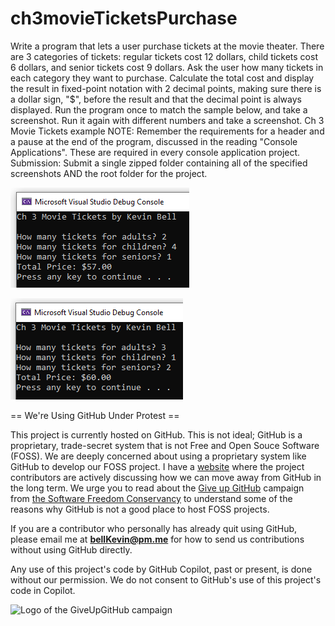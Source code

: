 # ch3movieTicketsPurchase
Write a program that lets a user purchase tickets at the movie theater. There are 3 categories of tickets: regular tickets cost 12 dollars, child tickets cost 6 dollars, and senior tickets cost 9 dollars. Ask the user how many tickets in each category they want to purchase. Calculate the total cost and display the result in fixed-point notation with 2 decimal points, making sure there is a dollar sign, "$", before the result and that the decimal point is always displayed. Run the program once to match the sample below, and take a screenshot. Run it again with different numbers and take a screenshot.  Ch 3 Movie Tickets example     NOTE: Remember the requirements for a header and a pause at the end of the program, discussed in the reading "Console Applications". These are required in every console application project.  Submission: Submit a single zipped folder containing all of the specified screenshots AND the root folder for the project.

![1](https://github.com/bell-kevin/ch3movieTicketsPurchase/blob/main/ch3movieTicketsPurchase/movie1.PNG)

![2](https://github.com/bell-kevin/ch3movieTicketsPurchase/blob/main/ch3movieTicketsPurchase/movie2.PNG)

== We're Using GitHub Under Protest ==

This project is currently hosted on GitHub.  This is not ideal; GitHub is a
proprietary, trade-secret system that is not Free and Open Souce Software
(FOSS).  We are deeply concerned about using a proprietary system like GitHub
to develop our FOSS project. I have a [website](https://bellKevin.me) where the
project contributors are actively discussing how we can move away from GitHub
in the long term.  We urge you to read about the [Give up GitHub](https://GiveUpGitHub.org) campaign 
from [the Software Freedom Conservancy](https://sfconservancy.org) to understand some of the reasons why GitHub is not 
a good place to host FOSS projects.

If you are a contributor who personally has already quit using GitHub, please
email me at **bellKevin@pm.me** for how to send us contributions without
using GitHub directly.

Any use of this project's code by GitHub Copilot, past or present, is done
without our permission.  We do not consent to GitHub's use of this project's
code in Copilot.

![Logo of the GiveUpGitHub campaign](https://sfconservancy.org/img/GiveUpGitHub.png)
